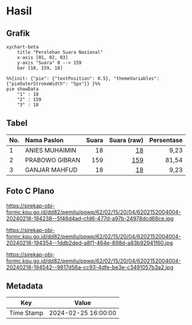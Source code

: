 # Hasil

## Grafik

```mermaid
xychart-beta
    title "Perolehan Suara Nasional"
    x-axis [01, 02, 03]
    y-axis "Suara" 0 --> 159
    bar [18, 159, 18]
```

```mermaid
%%{init: {"pie": {"textPosition": 0.5}, "themeVariables": {"pieOuterStrokeWidth": "5px"}} }%%
pie showData
    "1" : 18
    "2" : 159
    "3" : 18
```

## Tabel

| No. | Nama Paslon    | Suara | Suara (raw) | Persentase |
|:--- |:-------------- | -----:| -----------:| ----------:|
| 1   | ANIES MUHAIMIN | 18    | [18][p-1]   | 9,23       |
| 2   | PRABOWO GIBRAN | 159   | [159][p-2]  | 81,54      |
| 3   | GANJAR MAHFUD  | 18    | [18][p-3]   | 9,23       |


[p-1]: https://github.com/gigit-pemilu/pemilu-2024/blob/main/pilpres/hitung-suara/sub/62-kalimantan-tengah/sub/02-kotawaringin-timur/sub/15-bukit-santuai/sub/2004-tumbang-panyahuan/sub/004-tps/sub/paslon-1.txt
[p-2]: https://github.com/gigit-pemilu/pemilu-2024/blob/main/pilpres/hitung-suara/sub/62-kalimantan-tengah/sub/02-kotawaringin-timur/sub/15-bukit-santuai/sub/2004-tumbang-panyahuan/sub/004-tps/sub/paslon-2.txt
[p-3]: https://github.com/gigit-pemilu/pemilu-2024/blob/main/pilpres/hitung-suara/sub/62-kalimantan-tengah/sub/02-kotawaringin-timur/sub/15-bukit-santuai/sub/2004-tumbang-panyahuan/sub/004-tps/sub/paslon-3.txt

## Foto C Plano

https://sirekap-obj-formc.kpu.go.id/dd82/pemilu/ppwp/62/02/15/20/04/6202152004004-20240218-194238--5f46d4ad-cfd6-477d-a97b-24978dcd68ce.jpg

https://sirekap-obj-formc.kpu.go.id/dd82/pemilu/ppwp/62/02/15/20/04/6202152004004-20240218-194354--1ddb2ded-a8f1-464e-898d-a83b92941f60.jpg

https://sirekap-obj-formc.kpu.go.id/dd82/pemilu/ppwp/62/02/15/20/04/6202152004004-20240218-194542--9817d56a-cc93-4dfe-be3e-c3491057b3a2.jpg


## Metadata

| Key        | Value               |
| ---------- | ------------------- |
| Time Stamp | 2024-02-25 16:00:00 |



